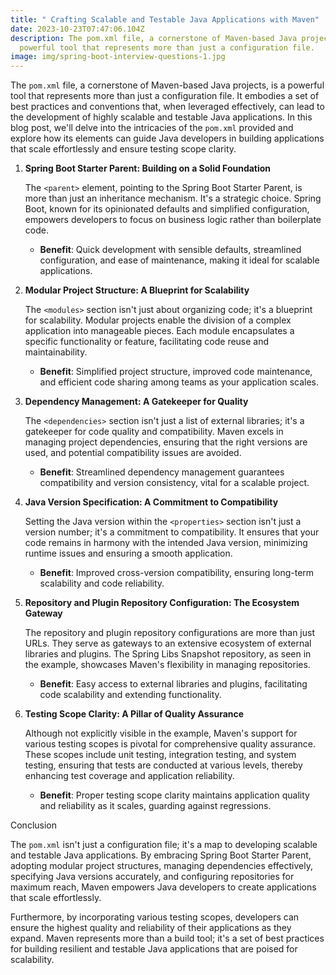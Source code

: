```yaml
---
title: " Crafting Scalable and Testable Java Applications with Maven"
date: 2023-10-23T07:47:06.104Z
description: The pom.xml file, a cornerstone of Maven-based Java projects, is a
  powerful tool that represents more than just a configuration file.
image: img/spring-boot-interview-questions-1.jpg
---
```

<!--StartFragment-->

The `pom.xml` file, a cornerstone of Maven-based Java projects, is a powerful tool that represents more than just a configuration file. It embodies a set of best practices and conventions that, when leveraged effectively, can lead to the development of highly scalable and testable Java applications. In this blog post, we'll delve into the intricacies of the `pom.xml` provided and explore how its elements can guide Java developers in building applications that scale effortlessly and ensure testing scope clarity.

1. **Spring Boot Starter Parent: Building on a Solid Foundation**

   The `<parent>` element, pointing to the Spring Boot Starter Parent, is more than just an inheritance mechanism. It's a strategic choice. Spring Boot, known for its opinionated defaults and simplified configuration, empowers developers to focus on business logic rather than boilerplate code.

   * **Benefit**: Quick development with sensible defaults, streamlined configuration, and ease of maintenance, making it ideal for scalable applications.
2. **Modular Project Structure: A Blueprint for Scalability**

   The `<modules>` section isn't just about organizing code; it's a blueprint for scalability. Modular projects enable the division of a complex application into manageable pieces. Each module encapsulates a specific functionality or feature, facilitating code reuse and maintainability.

   * **Benefit**: Simplified project structure, improved code maintenance, and efficient code sharing among teams as your application scales.
3. **Dependency Management: A Gatekeeper for Quality**

   The `<dependencies>` section isn't just a list of external libraries; it's a gatekeeper for code quality and compatibility. Maven excels in managing project dependencies, ensuring that the right versions are used, and potential compatibility issues are avoided.

   * **Benefit**: Streamlined dependency management guarantees compatibility and version consistency, vital for a scalable project.
4. **Java Version Specification: A Commitment to Compatibility**

   Setting the Java version within the `<properties>` section isn't just a version number; it's a commitment to compatibility. It ensures that your code remains in harmony with the intended Java version, minimizing runtime issues and ensuring a smooth application.

   * **Benefit**: Improved cross-version compatibility, ensuring long-term scalability and code reliability.
5. **Repository and Plugin Repository Configuration: The Ecosystem Gateway**

   The repository and plugin repository configurations are more than just URLs. They serve as gateways to an extensive ecosystem of external libraries and plugins. The Spring Libs Snapshot repository, as seen in the example, showcases Maven's flexibility in managing repositories.

   * **Benefit**: Easy access to external libraries and plugins, facilitating code scalability and extending functionality.
6. **Testing Scope Clarity: A Pillar of Quality Assurance**

   Although not explicitly visible in the example, Maven's support for various testing scopes is pivotal for comprehensive quality assurance. These scopes include unit testing, integration testing, and system testing, ensuring that tests are conducted at various levels, thereby enhancing test coverage and application reliability.

   * **Benefit**: Proper testing scope clarity maintains application quality and reliability as it scales, guarding against regressions.

Conclusion

The `pom.xml` isn't just a configuration file; it's a map to developing scalable and testable Java applications. By embracing Spring Boot Starter Parent, adopting modular project structures, managing dependencies effectively, specifying Java versions accurately, and configuring repositories for maximum reach, Maven empowers Java developers to create applications that scale effortlessly.

Furthermore, by incorporating various testing scopes, developers can ensure the highest quality and reliability of their applications as they expand. Maven represents more than a build tool; it's a set of best practices for building resilient and testable Java applications that are poised for scalability.

<!--EndFragment-->